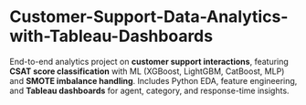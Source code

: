 # Customer-Support-Data-Analytics-with-Tableau-Dashboards
End-to-end analytics project on **customer support interactions**, featuring **CSAT score classification** with ML (XGBoost, LightGBM, CatBoost, MLP) and **SMOTE imbalance handling**. Includes Python EDA, feature engineering, and **Tableau dashboards** for agent, category, and response-time insights.

